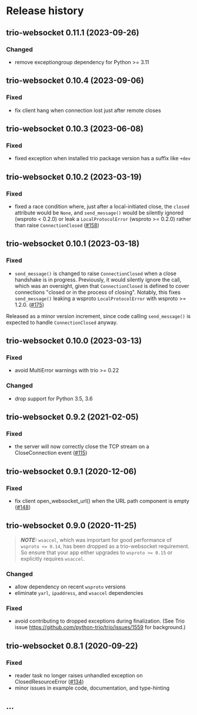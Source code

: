 # Release history

## trio-websocket 0.11.1 (2023-09-26)
### Changed
- remove exceptiongroup dependency for Python >= 3.11

## trio-websocket 0.10.4 (2023-09-06)
### Fixed
- fix client hang when connection lost just after remote closes

## trio-websocket 0.10.3 (2023-06-08)
### Fixed
- fixed exception when installed trio package version has a suffix like `+dev`

## trio-websocket 0.10.2 (2023-03-19)
### Fixed
- fixed a race condition where, just after a local-initiated close, the
  `closed` attribute would be `None`, and `send_message()` would be silently
  ignored (wsproto < 0.2.0) or leak a `LocalProtocolError` (wsproto >= 0.2.0)
  rather than raise `ConnectionClosed`
  ([#158](https://github.com/python-trio/trio-websocket/issues/158))

## trio-websocket 0.10.1 (2023-03-18)
### Fixed
- `send_message()` is changed to raise `ConnectionClosed` when a close
  handshake is in progress.  Previously, it would silently ignore
  the call, which was an oversight, given that `ConnectionClosed` is
  defined to cover connections "closed or in the process of closing".
  Notably, this fixes `send_message()` leaking a wsproto `LocalProtocolError`
  with wsproto >= 1.2.0.
  ([#175](https://github.com/python-trio/trio-websocket/issues/175))

Released as a minor version increment, since code calling `send_message()`
is expected to handle `ConnectionClosed` anyway.

## trio-websocket 0.10.0 (2023-03-13)
### Fixed
- avoid MultiError warnings with trio >= 0.22
### Changed
- drop support for Python 3.5, 3.6

## trio-websocket 0.9.2 (2021-02-05)
### Fixed
- the server will now correctly close the TCP stream on a CloseConnection event
  ([#115](https://github.com/python-trio/trio-websocket/issues/115))

## trio-websocket 0.9.1 (2020-12-06)
### Fixed
- fix client open_websocket_url() when the URL path component is empty
  ([#148](https://github.com/python-trio/trio-websocket/issues/148))

## trio-websocket 0.9.0 (2020-11-25)

> **_NOTE:_** `wsaccel`, which was important for good performance of
>`wsproto <= 0.14`, has been dropped as a trio-websocket requirement.  So
> ensure that your app either upgrades to `wsproto >= 0.15` or explicitly
> requires `wsaccel`.

### Changed
- allow dependency on recent `wsproto` versions
- eliminate `yarl`, `ipaddress`, and `wsaccel` dependencies
### Fixed
- avoid contributing to dropped exceptions during finalization.
  (See Trio issue https://github.com/python-trio/trio/issues/1559 for background.)

## trio-websocket 0.8.1 (2020-09-22)
### Fixed
- reader task no longer raises unhandled exception on ClosedResourceError
  ([#134](https://github.com/python-trio/trio-websocket/issues/134))
- minor issues in example code, documentation, and type-hinting

## ...
